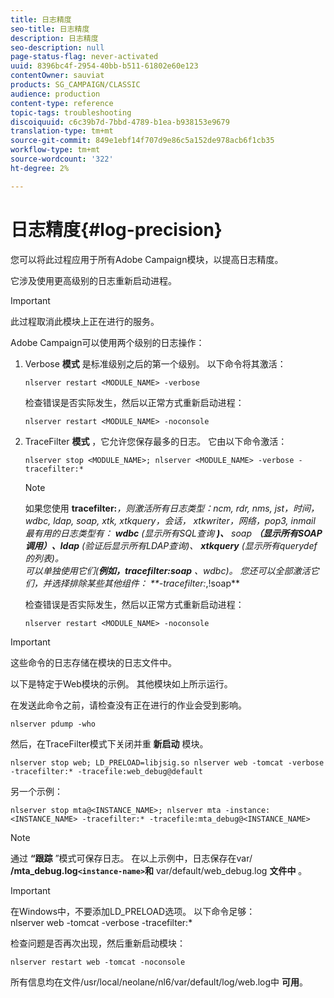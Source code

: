 ```yaml
---
title: 日志精度
seo-title: 日志精度
description: 日志精度
seo-description: null
page-status-flag: never-activated
uuid: 8396bc4f-2954-40bb-b511-61802e60e123
contentOwner: sauviat
products: SG_CAMPAIGN/CLASSIC
audience: production
content-type: reference
topic-tags: troubleshooting
discoiquuid: c6c39b7d-7bbd-4789-b1ea-b938153e9679
translation-type: tm+mt
source-git-commit: 849e1ebf14f707d9e86c5a152de978acb6f1cb35
workflow-type: tm+mt
source-wordcount: '322'
ht-degree: 2%

---
```



# 日志精度{#log-precision}

您可以将此过程应用于所有Adobe Campaign模块，以提高日志精度。

它涉及使用更高级别的日志重新启动进程。

>[!IMPORTANT]
>
>此过程取消此模块上正在进行的服务。

Adobe Campaign可以使用两个级别的日志操作：

1. Verbose **模式** 是标准级别之后的第一个级别。 以下命令将其激活：

   ```
   nlserver restart <MODULE_NAME> -verbose 
   ```

   检查错误是否实际发生，然后以正常方式重新启动进程：

   ```
   nlserver restart <MODULE_NAME> -noconsole
   ```

1. TraceFilter **模式** ，它允许您保存最多的日志。 它由以下命令激活：

   ```
   nlserver stop <MODULE_NAME>; nlserver <MODULE_NAME> -verbose -tracefilter:*
   ```

   >[!NOTE]
   >
   >如果您使用 **tracefilter:***，则激活所有日志类型：ncm, rdr, nms, jst，时间， wdbc, ldap, soap, xtk, xtkquery，会话， xtkwriter，网络，pop3, inmail\
   最有用的日志类型有： **wdbc** (显示所有SQL查询 **)、** soap **（显示所有SOAP调用）、ldap** (验证后显示所有LDAP查询)、 **xtkquery** (显示所有querydef的列表)。\
   可以单独使用它们(**例如，tracefilter:soap** 、wdbc)。 您还可以全部激活它们，并选择排除某些其他组件： **-tracefilter:*,!soap**

   检查错误是否实际发生，然后以正常方式重新启动进程：

   ```
   nlserver restart <MODULE_NAME> -noconsole
   ```

>[!IMPORTANT]
这些命令的日志存储在模块的日志文件中。

以下是特定于Web模块的示例。 其他模块如上所示运行。

在发送此命令之前，请检查没有正在进行的作业会受到影响。

```
nlserver pdump -who
```

然后，在TraceFilter模式下关闭并重 **新启动** 模块。

```
nlserver stop web; LD_PRELOAD=libjsig.so nlserver web -tomcat -verbose -tracefilter:* -tracefile:web_debug@default
```

另一个示例：

```
nlserver stop mta@<INSTANCE_NAME>; nlserver mta -instance:<INSTANCE_NAME> -tracefilter:* -tracefile:mta_debug@<INSTANCE_NAME>
```

>[!NOTE]
通过 **“跟踪** ”模式可保存日志。 在以上示例中，日志保存在var/ **/mta_debug.log`<instance-name>`和** var/default/web_debug.log **文件中** 。

>[!IMPORTANT]
在Windows中，不要添加LD_PRELOAD选项。 以下命令足够：\
nlserver web -tomcat -verbose -tracefilter:*

检查问题是否再次出现，然后重新启动模块：

```
nlserver restart web -tomcat -noconsole
```

所有信息均在文件/usr/local/neolane/nl6/var/default/log/web.log中 **可用**。
